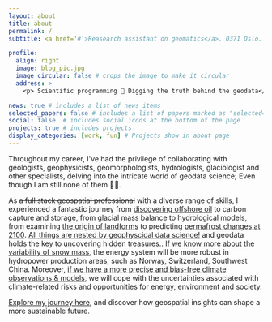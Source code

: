 ```yaml
---
layout: about
title: about
permalink: /
subtitle: <a href='#'>Reasearch assistant on geomatics</a>. 0371 Oslo.

profile:
  align: right
  image: blog_pic.jpg
  image_circular: false # crops the image to make it circular
  address: >
    <p> Scientific programming 🎯 Digging the truth behind the geodata</p>

news: true # includes a list of news items
selected_papers: false # includes a list of papers marked as "selected={true}"
social: false  # includes social icons at the bottom of the page
projects: true # includes projects
display_categories: [work, fun] # Projects show in about page
---
```


Throughout my career, I've had the privilege of collaborating with geologists, geophysicists, geomorphologists, hydrologists, glaciologist and other specialists, delving into the intricate world of geodata science; Even though I am still none of them 🤷‍♂️. 

As ~~a full stack geospatial professional~~ with a diverse range of skills, I experienced a fantastic journey from [discovering offshore oil](https://zhihaol.eu.org/projects/2020_q35/) to carbon capture and storage, from glacial mass balance to hydrological models, from examining [the origin of landforms](https://zhihaol.eu.org/blog/2022/Quaternary-geomorphology-of-Norway/) to predicting [permafrost changes at 2100](https://zhihaol.eu.org/blog/2022/permafrost-extent/). [All things are nested by geophyscical data science!](https://i.imgur.com/wldOmMO.png) and geodata holds the key to uncovering hidden treasures.. [If we know more about the variability of snow mass](https://zhihaol.eu.org/projects/2022_snowdepth/), the energy system will be more robust in hydropower production areas, such as Norway, Switzerland, Southwest China. Moreover, [if we have a more precise and bias-free climate observations & models](https://zhihaol.eu.org/projects/2023_downscaling/), we will cope with the uncertainties associated with climate-related risks and opportunities for energy, environment and society.

[Explore my journey here](https://geo.w.uib.no/files/2020/01/Poster-The-Geological-Society-Geoscience-for-the-future-scaled.jpg), and discover how geospatial insights can shape a more sustainable future.
